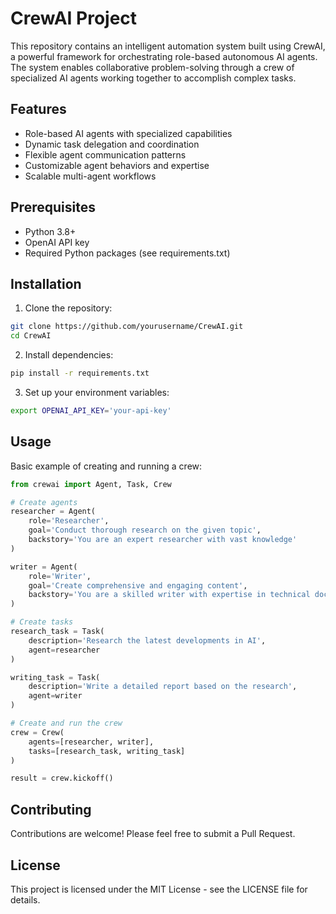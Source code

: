 # CrewAI Project

This repository contains an intelligent automation system built using CrewAI, a powerful framework for orchestrating role-based autonomous AI agents. The system enables collaborative problem-solving through a crew of specialized AI agents working together to accomplish complex tasks.

## Features

- Role-based AI agents with specialized capabilities
- Dynamic task delegation and coordination
- Flexible agent communication patterns
- Customizable agent behaviors and expertise
- Scalable multi-agent workflows

## Prerequisites

- Python 3.8+
- OpenAI API key
- Required Python packages (see requirements.txt)

## Installation

1. Clone the repository:
```bash
git clone https://github.com/yourusername/CrewAI.git
cd CrewAI
```

2. Install dependencies:
```bash
pip install -r requirements.txt
```

3. Set up your environment variables:
```bash
export OPENAI_API_KEY='your-api-key'
```

## Usage

Basic example of creating and running a crew:

```python
from crewai import Agent, Task, Crew

# Create agents
researcher = Agent(
    role='Researcher',
    goal='Conduct thorough research on the given topic',
    backstory='You are an expert researcher with vast knowledge'
)

writer = Agent(
    role='Writer',
    goal='Create comprehensive and engaging content',
    backstory='You are a skilled writer with expertise in technical documentation'
)

# Create tasks
research_task = Task(
    description='Research the latest developments in AI',
    agent=researcher
)

writing_task = Task(
    description='Write a detailed report based on the research',
    agent=writer
)

# Create and run the crew
crew = Crew(
    agents=[researcher, writer],
    tasks=[research_task, writing_task]
)

result = crew.kickoff()
```

## Contributing

Contributions are welcome! Please feel free to submit a Pull Request.

## License

This project is licensed under the MIT License - see the LICENSE file for details.
